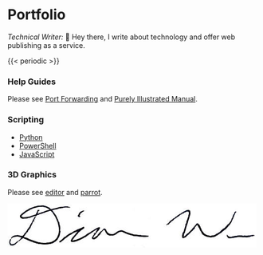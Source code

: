 # Portfolio

*Technical Writer:* 👋 Hey there, I write about technology and offer web publishing as a service.

{{< periodic >}}

### Help Guides

Please see [Port Forwarding](/portfolio/how-to-port-forwarding/) and [Purely Illustrated Manual](portfolio/wordless).

### Scripting

- [Python](/portfolio/python)
- [PowerShell](/portfolio/powershell)
- [JavaScript](/portfolio/js)

### 3D Graphics

Please see [editor](/portfolio/zdog-scope/) and [parrot](/portfolio/js/).


![Signature of Diana Wu](sig.jpg#floatright)


